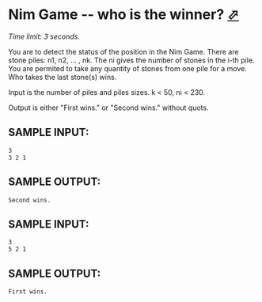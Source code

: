 # Nim Game -- who is the winner? [⬀](http://acm.mipt.ru/judge/problems.pl?problem=100&lang=en)

*Time limit: 3 seconds.*

You are to detect the status of the position in the Nim Game. There are stone piles: n1, n2, ... , nk. The ni gives the number of stones in the i-th pile. You are permited to take any quantity of stones from one pile for a move. Who takes the last stone(s) wins.

Input is the number of piles and piles sizes. k < 50, ni < 230.

Output is either "First wins." or "Second wins." without quots.

## SAMPLE INPUT:

```
3
3 2 1
```

## SAMPLE OUTPUT:

```
Second wins. 
```

## SAMPLE INPUT:

```
3
5 2 1
```

## SAMPLE OUTPUT:

```
First wins. 
```


